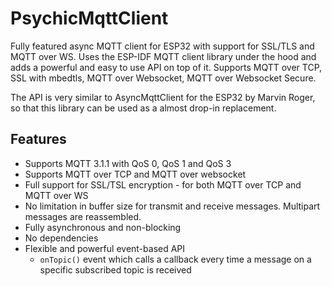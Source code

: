 # PsychicMqttClient

Fully featured async MQTT client for ESP32 with support for SSL/TLS and MQTT over WS. Uses the ESP-IDF MQTT client library under the hood and adds a powerful and easy to use API on top of it. Supports MQTT over TCP, SSL with mbedtls, MQTT over Websocket, MQTT over Websocket Secure.

The API is very similar to AsyncMqttClient for the ESP32 by Marvin Roger, so that this library can be used as a almost drop-in replacement.

## Features

- Supports MQTT 3.1.1 with QoS 0, QoS 1 and QoS 3
- Supports MQTT over TCP and MQTT over websocket
- Full support for SSL/TSL encryption - for both MQTT over TCP and MQTT over WS
- No limitation in buffer size for transmit and receive messages. Multipart messages are reassembled.
- Fully asynchronous and non-blocking
- No dependencies
- Flexible and powerful event-based API
  - `onTopic()` event which calls a callback every time a message on a specific subscribed topic is received

